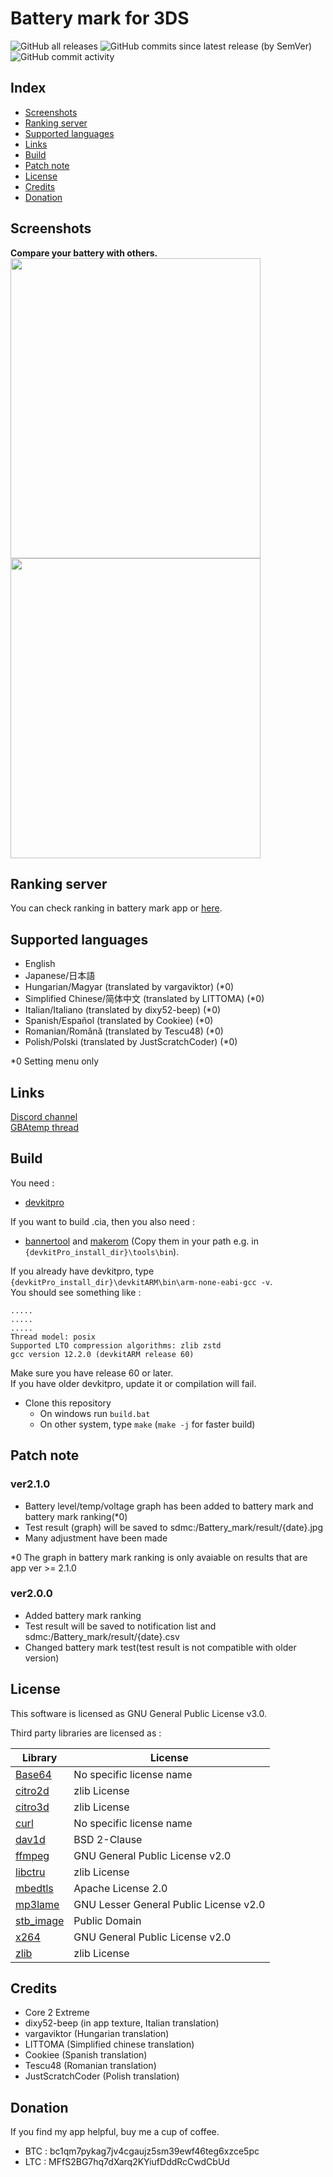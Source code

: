 # Battery mark for 3DS
![GitHub all releases](https://img.shields.io/github/downloads/Core-2-Extreme/Battery_mark_for_3DS/total?color=purple&style=flat-square)
![GitHub commits since latest release (by SemVer)](https://img.shields.io/github/commits-since/Core-2-Extreme/Battery_mark_for_3DS/latest?color=orange&style=flat-square)
![GitHub commit activity](https://img.shields.io/github/commit-activity/m/Core-2-Extreme/Battery_mark_for_3DS?color=darkgreen&style=flat-square)

## Index
* [Screenshots](https://github.com/Core-2-Extreme/Battery_mark_for_3DS#Screenshots)
* [Ranking server](https://github.com/Core-2-Extreme/Battery_mark_for_3DS#Ranking-server)
* [Supported languages](https://github.com/Core-2-Extreme/Battery_mark_for_3DS#Supported-languages)
* [Links](https://github.com/Core-2-Extreme/Battery_mark_for_3DS#Links)
* [Build](https://github.com/Core-2-Extreme/Battery_mark_for_3DS#Build)
* [Patch note](https://github.com/Core-2-Extreme/Battery_mark_for_3DS#Patch-note)
* [License](https://github.com/Core-2-Extreme/Battery_mark_for_3DS#License)
* [Credits](https://github.com/Core-2-Extreme/Battery_mark_for_3DS#Credits)
* [Donation](https://github.com/Core-2-Extreme/Battery_mark_for_3DS#Donation)

## Screenshots
**Compare your battery with others.** \
<img src="https://user-images.githubusercontent.com/45873899/157168071-f21d8af2-51ed-4793-98ec-4c3943988a70.png" width="400" height="480"> \
<img src="https://user-images.githubusercontent.com/45873899/157168078-01f94697-6226-42f3-974f-bff92cd78b45.png" width="400" height="480">

## Ranking server
You can check ranking in battery mark app or [here](https://core-2-extreme.github.io/Battery_mark_for_3DS/ranking_viewer.html).

## Supported languages
* English
* Japanese/日本語
* Hungarian/Magyar (translated by vargaviktor) (*0)
* Simplified Chinese/简体中文 (translated by LITTOMA) (*0)
* Italian/Italiano (translated by dixy52-beep) (*0)
* Spanish/Español (translated by Cookiee) (*0)
* Romanian/Română (translated by Tescu48) (*0)
* Polish/Polski (translated by JustScratchCoder) (*0)

*0 Setting menu only

## Links
[Discord channel](https://discord.gg/66qCrQNqrw) \
[GBAtemp thread](https://gbatemp.net/threads/release-battery-mark-v2.581951/)

## Build
You need : 
* [devkitpro](https://devkitpro.org/wiki/Getting_Started)

If you want to build .cia, then you also need : 
* [bannertool](https://github.com/Steveice10/bannertool/releases) and [makerom](https://github.com/3DSGuy/Project_CTR/releases) (Copy them in your path e.g. in `{devkitPro_install_dir}\tools\bin`).

If you already have devkitpro, type `{devkitPro_install_dir}\devkitARM\bin\arm-none-eabi-gcc -v`. \
You should see something like : 
```
.....
.....
.....
Thread model: posix
Supported LTO compression algorithms: zlib zstd
gcc version 12.2.0 (devkitARM release 60)
```
Make sure you have release 60 or later. \
If you have older devkitpro, update it or compilation will fail.

* Clone this repository
  * On windows run `build.bat`
  * On other system, type `make` (`make -j` for faster build)

## Patch note
### ver2.1.0
* Battery level/temp/voltage graph has been added to battery mark and battery mark ranking(*0)
* Test result (graph) will be saved to sdmc:/Battery_mark/result/{date}.jpg
* Many adjustment have been made

*0 The graph in battery mark ranking is only avaiable on results that are app ver >= 2.1.0

### ver2.0.0
* Added battery mark ranking
* Test result will be saved to notification list and sdmc:/Battery_mark/result/{date}.csv
* Changed battery mark test(test result is not compatible with older version)

## License
This software is licensed as GNU General Public License v3.0.

Third party libraries are licensed as :

| Library | License |
| ------- | ------- |
| [Base64](https://github.com/ReneNyffenegger/cpp-base64/blob/master/LICENSE) | No specific license name               |
| [citro2d](https://github.com/devkitPro/citro2d/blob/master/LICENSE)         | zlib License                           |
| [citro3d](https://github.com/devkitPro/citro3d/blob/master/LICENSE)         | zlib License                           |
| [curl](https://github.com/curl/curl/blob/master/COPYING)                    | No specific license name               |
| [dav1d](https://github.com/videolan/dav1d/blob/master/COPYING)              | BSD 2-Clause                           |
| [ffmpeg](https://github.com/FFmpeg/FFmpeg/blob/master/COPYING.GPLv2)        | GNU General Public License v2.0        |
| [libctru](https://github.com/devkitPro/libctru#license)                     | zlib License                           |
| [mbedtls](https://github.com/Mbed-TLS/mbedtls/blob/development/LICENSE)     | Apache License 2.0                     |
| [mp3lame](https://github.com/gypified/libmp3lame/blob/master/COPYING)       | GNU Lesser General Public License v2.0 |
| [stb_image](https://github.com/nothings/stb/blob/master/LICENSE)            | Public Domain                          |
| [x264](https://github.com/mirror/x264/blob/master/COPYING)                  | GNU General Public License v2.0        |
| [zlib](https://github.com/madler/zlib/blob/master/LICENSE)                  | zlib License                           |

## Credits
* Core 2 Extreme
* dixy52-beep (in app texture, Italian translation)
* vargaviktor (Hungarian translation)
* LITTOMA (Simplified chinese translation)
* Cookiee (Spanish translation)
* Tescu48 (Romanian translation)
* JustScratchCoder (Polish translation)

## Donation
If you find my app helpful, buy me a cup of coffee.
* BTC : bc1qm7pykag7jv4cgaujz5sm39ewf46teg6xzce5pc
* LTC : MFfS2BG7hq7dXarq2KYiufDddRcCwdCbUd
